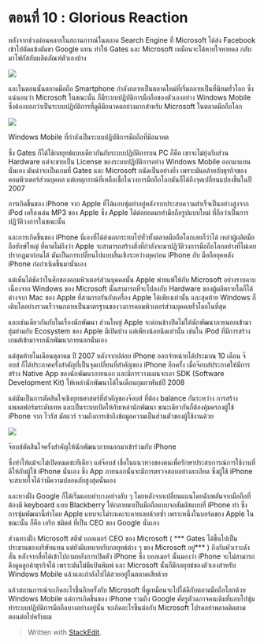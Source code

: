 ตอนที่​ 10 : Glorious Reaction
===
หลังจากช่วงผ่อนคลายในสถานการณ์ในตลาด Search Engine ที่ Microsoft ได้ส่ง Facebook เข้าไปตัดแข้งตัดขา Google แทน ทำให้ Gates และ Microsoft เหมือนจะได้หายใจหายคอ กลับมาโฟกัสกับผลิตภัณฑ์ตัวเองบ้าง

![](https://t0.blockdit.com/photos/2019/09/5d890a25aebac11fcccdf137_800x0xcover_mvXeaVpG.jpg)


และในตอนนั้นตลาดมือถือ Smartphone กำลังกลายเป็นตลาดใหม่ที่เริ่มกลายเป็นที่นิยมทั่วโลก ซึ่งแน่นอนว่า Microsoft ในขณะนั้น ก็มีระบบปฏิบัติการมือถือของตัวเองอย่าง Windows Mobile ซึ่งต้องบอกว่าเป็นระบบปฏิบัติการที่ดูดีมีอนาคตอย่างมากสำหรับ Microsoft ในตลาดมือถือโลก

![](https://t0.blockdit.com/photos/2019/09/5d890a65aebac11fccce12e5_800x0xcover_yDFJ2YtC.jpg)

Windows Mobile ที่กำลังเป็นระบบปฏิบัติการมือถือที่มีอนาคต

ซึ่ง Gates ก็ได้ใช้กลยุทธ์แบบเดียวกันกับระบบปฏิบัติการบน PC ก็คือ เขาจะไม่ยุ่งกับส่วน Hardware แต่จะขายเป็น License ของระบบปฏิบัติการอย่าง Windows Mobile ออกมาแทนนั่นเอง มันน่าจะเป็นเกมที่ Gates และ Microsoft ถนัดเป็นอย่างยิ่ง เพราะมันคล้ายกับธุรกิจของคอมพิวเตอร์ส่วนบุคคล แต่เหตุการณ์ที่เหลือเชื่อในวงการมือถือโลกมันก็ได้ถึงจุดเปลี่ยนแปลงขึ้นในปี 2007

การเกิดขึ้นของ iPhone จาก Apple ที่ได้แอบซุ่มทำอยู่หลังจากประสบความสำเร็จเป็นอย่างสูงจาก iPod เครื่องเล่น MP3 ของ Apple ซึ่ง Apple ได้ต่อยอดมาทำมือถือรูปแบบใหม่ ที่ถือว่าเป็นการปฏิวัติวงการในขณะนั้น

และการเกิดขึ้นของ iPhone นี่เองที่ได้ส่งผลกระทบไปทั่วทั้งตลาดมือถือโลกเลยก็ว่าได้ เหล่าผู้ผลิตมือถือยักษ์ใหญ่ ที่คาดไม่ถึงว่า Apple จะสามารถสร้างสิ่งที่กำลังจะมาปฏิวัติวงการมือถือโลกอย่างที่ไม่เคยปรากฏมาก่อนได้ มันเป็นการเปลี่ยนไปแบบสิ้นเชิงระหว่างยุคก่อน iPhone กับ มือถือยุคหลัง iPhone ก่อกำเนิดขึ้นมานั่นเอง

แต่เห็นได้ชัดว่าในศึกของคอมพิวเตอร์ส่วนบุคคลนั้น Apple พ่ายแพ้ให้กับ Microsoft อย่างราบคาบ เนื่องจาก Windows ของ Microsoft นั้นสามารถที่จะไปลงกับ Hardware ของผู้ผลิตรายใดก็ได้ ต่างจาก Mac ของ Apple ที่สามารถรันกับเครื่อง Apple ได้เพียงเท่านั้น และสุดท้าย Windows ก็เติบโตอย่างรวดเร็วจนกลายเป็นมาตรฐานของวงการคอมพิวเตอร์ส่วนบุคคลทั่วโลกในที่สุด

และเช่นเดียวกันกับในเรื่องนักพัฒนา ส่วนใหญ่ Apple จะค่อนข้างปิดไม่ให้นักพัฒนาภายนอกเข้ามายุ่มย่ามกับ Ecosystem ของ Apple มีเปิดบ้าง แต่เพียงน้อยนิดเท่านั้น เช่นใน iPod ที่มีการสร้างเกมส์เข้ามาจากนักพัฒนาภายนอกนั่นเอง

แต่สุดท้ายในเดือนตุลาคม ปี 2007 หลังจากปล่อย iPhone ออกจำหน่ายได้ประมาณ 10 เดือน จ๊อบส์ ก็ได้ประกาศครั้งสำคัญที่เป็นจุดเปลี่ยนที่สำคัญของ iPhone อีกครั้ง เมื่อจ๊อบส์ประกาศให้มีการสร้าง Native App ของนักพัฒนาภายนอก และมีการวางแผนจะเอา SDK (Software Development Kit) ให้เหล่านักพัฒนาได้ในเดือนกุมภาพันธ์ปี 2008

แต่มันเป็นการตัดสินใจเชิงยุทธศาสตร์ที่สำคัญของจ๊อบส์ ที่ต้อง balance กันระหว่าง การสร้างแพลตฟอร์มระดับเทพ และเป็นระบบเปิดให้กับเหล่านักพัฒนา ขณะเดียวกันก็ต้องคุ้มครองผู้ใช้ iPhone จาก ไวรัส มัลแวร์ รวมถึงการเข้าถึงข้อมูลความเป็นส่วนตัวของผู้ใช้งานด้วย

![](https://t0.blockdit.com/photos/2019/09/5d890a97aebac11fccce2c43_800x0xcover_cABrFBA7.jpg)

จ๊อบส์ตัดสินใจครั้งสำคัญให้นักพัฒนาภายนอกมาเข้าร่วมกับ iPhone

ซึ่งทำให้แม้จะไม่เปิดหมดซะทีเดียว แต่จ๊อบส์ เชื่อในแนวทางของตนเพื่อรักษาประสบการณ์การใช้งานที่ดีให้กับผู้ใช้ iPhone นั่นเอง ซึ่ง App ภายนอกนั้นจะมีการตรวจสอบอย่างละเอียด ซึ่งผู้ใช้ iPhone จะสบายใจได้ว่ามีความปลอดภัยสูงสุดนั่นเอง

และทางฝั่ง Google ก็ได้เริ่มแอบทำบางอย่างลับ ๆ โดยหลังจากเปลี่ยนแผนโดยฉับพลันจากมือถือที่ต้องมี keyboard แบบ Blackberry ให้กลายมาเป็นมือถือแบบจอสัมผัสแบบที่ iPhone ทำ ซึ่งการซุ่มพัฒนานี้ทำโดย Apple แทบจะไม่ระแคะระคายเลยด้วยซ้ำ เพราะหนึ่งในบอร์ดของ Apple ในขณะนั้น ก็คือ เอริก ชมิตต์ ที่เป็น CEO ของ Google นั่นเอง

ส่วนทางฝั่ง Microsoft สตีฟ บอลเมอร์ CEO ของ Microsoft ( *** Gates ได้ขึ้นไปเป็นประธานของบริษัทแทน แต่ยังมีบทบาทกับกลยุทธ์ต่าง ๆ ของ Microsoft อยู่*** ) ถึงกับหัวเราะดังลั่น หลังจากสื่อได้เข้าไปถามหลังการเปิดตัว iPhone ซึ่ง บอลเมอร์ นั้นมองว่า iPhone จะไม่สามารถดึงดูดลูกค้าธุรกิจได้ เพราะมันไม่มีแป้นพิมพ์ และ Microsoft นั้นก็มีกลยุทธ์ของตัวเองสำหรับ Windows Mobile แล้วและกำลังไปได้สวยอยู่ในตลาดเสียด้วย

แล้วสถานการณ์จะเกิดอะไรขึ้นอีกครั้งกับ Microsoft ที่ดูเหมือนจะไปได้ดีกับตลาดมือถือโลกด้วย Windows Mobile แต่การเกิดขึ้นของ iPhone รวมถึง Google ศัตรูตัวฉกาจคนเดิมที่แอบไปซุ่มทำระบบปฏิบัติการมือถือบางอย่างอยู่นั้น จะเกิดอะไรขึ้นต่อกับ Microsoft โปรดอย่าพลาดติดตามตอนต่อไปครับผม



> Written with [StackEdit](https://www.blockdit.com/articles/5d890b16aebac11fccce5db0).
<!--stackedit_data:
eyJoaXN0b3J5IjpbLTEwMTEwNzc0OTNdfQ==
-->